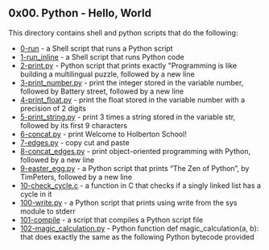 ## 0x00. Python - Hello, World
This directory contains shell and python scripts that do the following:
- [0-run](0-run) - a Shell script that runs a Python script
- [1-run_inline](1-run_inline) - a Shell script that runs Python code
- [2-print.py](2-print.py) - Python script that prints exactly "Programming is like building a multilingual puzzle, followed by a new line
- [3-print_number.py](3-print_number.py) - print the integer stored in the variable number, followed by Battery street, followed by a new line
- [4-print_float.py](4-print_float.py) - print the float stored in the variable number with a precision of 2 digits
- [5-print_string.py](5-print_string.py) - print 3 times a string stored in the variable str, followed by its first 9 characters
- [6-concat.py](6-concat.py) - print Welcome to Holberton School!
- [7-edges.py](7-edges.py) - copy cut and paste
- [8-concat_edges.py](8-concat_edges.py) - print object-oriented programming with Python, followed by a new line
- [9-easter_egg.py](9-easter_egg.py) - a Python script that prints “The Zen of Python”, by TimPeters, followed by a new line
- [10-check_cycle.c](10-check_cycle.c) - a function in C that checks if a singly linked list has a cycle in it
- [100-write.py](100-write.py) - a Python script that prints using write from the sys module to stderr
- [101-compile](101-compile) - a script that compiles a Python script file
- [102-magic_calculation.py](102-magic_calculation.py) - Python function def magic_calculation(a, b): that does exactly the same as the following Python bytecode provided